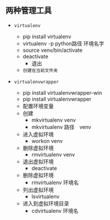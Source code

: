 ## 两种管理工具

+ `virtualenv`

  + pip install virtualenv
  + virtualenv -p python路径 环境名字
  + source venv/bin/activate
  + deactivate
    + 退出
  + `创建在当前文件夹`

+ `virtualenvwrapper`

  + pip install virtualenvwrapper-win
  + pip install virtualenvwrapper
  + 配置环境变量
  + 创建
    + mkvirtualenv venv
    + mkvirtualenv 路径　venv
  + 进入虚拟环境
    + workon venv
  + 删除虚拟环境
    + rmvirtualenv venv
  + 退出虚拟环境
    + deactivate
  + 删除虚拟环境
    + rmvirtualenv 环境名
  + 列出虚拟环境
    + lsvirtualenv
  + 进入到虚拟环境目录
    + cdvirtualenv 环境名

  

